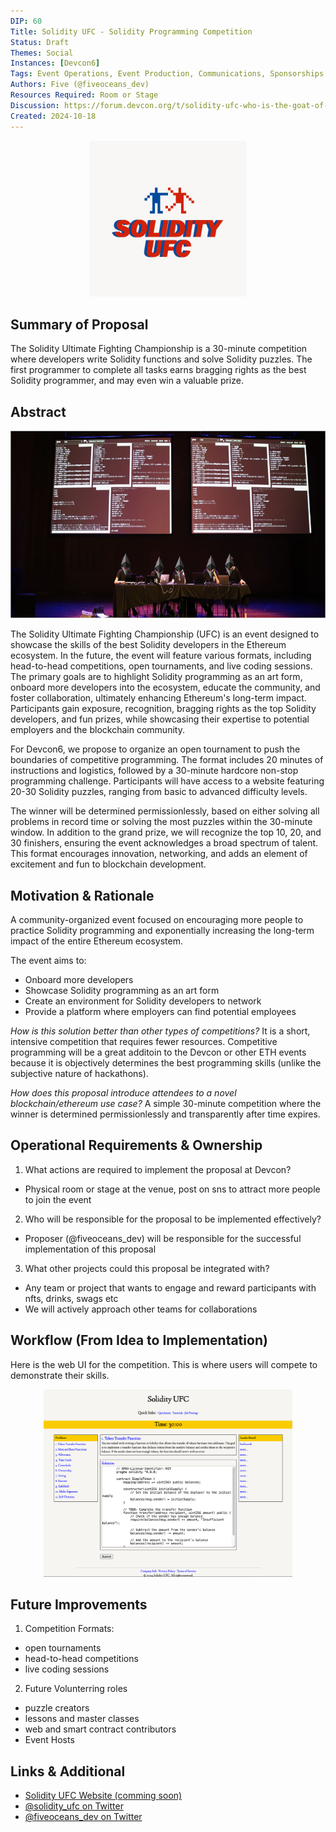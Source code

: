 ```yaml
---
DIP: 60
Title: Solidity UFC - Solidity Programming Competition
Status: Draft
Themes: Social
Instances: [Devcon6]
Tags: Event Operations, Event Production, Communications, Sponsorships
Authors: Five (@fiveoceans_dev)
Resources Required: Room or Stage
Discussion: https://forum.devcon.org/t/solidity-ufc-who-is-the-goat-of-solidity-universe/5112/5
Created: 2024-10-18
---
```


<p align="center">
<img src="images/DIP-60-SolidityUFC_logo.png" alt="SolidityUFCe" style="height: 250px;">
</p>

## Summary of Proposal
The Solidity Ultimate Fighting Championship is a 30-minute competition where developers write Solidity functions and solve Solidity puzzles. The first programmer to complete all tasks earns bragging rights as the best Solidity programmer, and may even win a valuable prize.

## Abstract
<p align="center">
<img src="images/DIP-60-SolidityUFC_competition.png" alt="SolidityUFCe" style="height: 300px;">
</p>
The Solidity Ultimate Fighting Championship (UFC) is an event designed to showcase the skills of the best Solidity developers in the Ethereum ecosystem. In the future, the event will feature various formats, including head-to-head competitions, open tournaments, and live coding sessions. The primary goals are to highlight Solidity programming as an art form, onboard more developers into the ecosystem, educate the community, and foster collaboration, ultimately enhancing Ethereum's long-term impact. Participants gain exposure, recognition, bragging rights as the top Solidity developers, and fun prizes, while showcasing their expertise to potential employers and the blockchain community.


For Devcon6, we propose to organize an open tournament to push the boundaries of competitive programming. The format includes 20 minutes of instructions and logistics, followed by a 30-minute hardcore non-stop programming challenge. Participants will have access to a website featuring 20-30 Solidity puzzles, ranging from basic to advanced difficulty levels.

The winner will be determined permissionlessly, based on either solving all problems in record time or solving the most puzzles within the 30-minute window. In addition to the grand prize, we will recognize the top 10, 20, and 30 finishers, ensuring the event acknowledges a broad spectrum of talent. This format encourages innovation, networking, and adds an element of excitement and fun to blockchain development.

## Motivation & Rationale
A community-organized event focused on encouraging more people to practice Solidity programming and exponentially increasing the long-term impact of the entire Ethereum ecosystem.

The event aims to:
- Onboard more developers
- Showcase Solidity programming as an art form
- Create an environment for Solidity developers to network
- Provide a platform where employers can find potential employees

*How is this solution better than other types of competitions?*
It is a short, intensive competition that requires fewer resources. Competitive programming will be a great additoin to the Devcon or other ETH events because it is objectively determines the best programming skills (unlike the subjective nature of hackathons).

*How does this proposal introduce attendees to a novel blockchain/ethereum use case?*
A simple 30-minute competition where the winner is determined permissionlessly and transparently after time expires.

## Operational Requirements & Ownership
1. What actions are required to implement the proposal at Devcon?
- Physical room or stage at the venue, post on sns to attract more people to join the event
2. Who will be responsible for the proposal to be implemented effectively?
- Proposer (@fiveoceans_dev) will be responsible for the successful implementation of this proposal
3. What other projects could this proposal be integrated with?
- Any team or project that wants to engage and reward participants with nfts, drinks, swags etc
- We will actively approach other teams for collaborations

## Workflow (From Idea to Implementation)

Here is the web UI for the competition. This is where users will compete to demonstrate their skills.
<p align="center">
<img src="images/DIP-60-solidity_ufc.png" alt="SolidityUFCe" style="height: 300px;">
</p>

## Future Improvements
1. Competition Formats:
- open tournaments
- head-to-head competitions
- live coding sessions
2. Future Volunterring roles
- puzzle creators
- lessons and master classes
- web and smart contract contributors
- Event Hosts

## Links & Additional
- [Solidity UFC Website (comming soon)](https://x.com/solidity_ufc)
- [@solidity_ufc on Twitter](https://x.com/solidity_ufc)
- [@fiveoceans_dev on Twitter](https://twitter.com/fiveoceans_dev)
